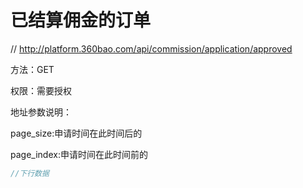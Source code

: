 # 已结算佣金的订单

// http://platform.360bao.com/api/commission/application/approved

方法：GET

权限：需要授权

地址参数说明：

page_size:申请时间在此时间后的

page_index:申请时间在此时间前的

```javascript
//下行数据
```

